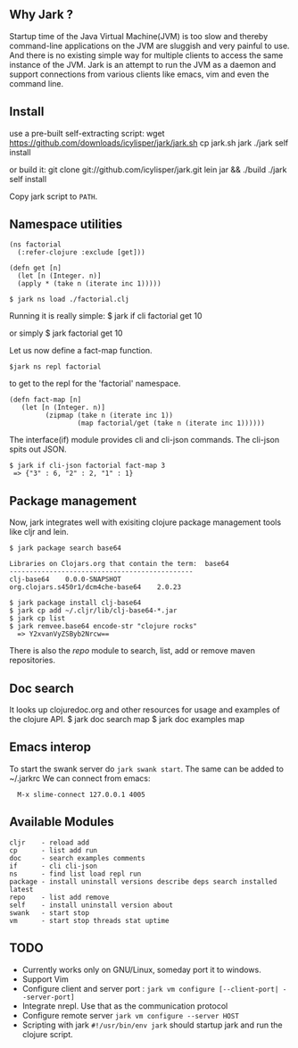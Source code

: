 
## Why Jark ?

Startup time of the Java Virtual Machine(JVM) is too slow and thereby command-line applications on the JVM are sluggish and very painful to use. And there is no existing simple way for multiple clients to access the same instance of the JVM. 
Jark is an attempt to run the JVM as a daemon and support connections from various clients like emacs, vim and even the command line. 
 
## Install
 
use a pre-built self-extracting script:
    wget https://github.com/downloads/icylisper/jark/jark.sh 
    cp jark.sh jark
    ./jark self install

or build it:
    git clone git://github.com/icylisper/jark.git
    lein jar && ./build
    ./jark self install
    
Copy jark script to `PATH`.


## Namespace utilities

    (ns factorial
      (:refer-clojure :exclude [get]))
    
    (defn get [n] 
      (let [n (Integer. n)]    
      (apply * (take n (iterate inc 1)))))

    $ jark ns load ./factorial.clj

Running it is really simple:
    $ jark if cli factorial get 10

or simply 
    $ jark factorial get 10

Let us now define a fact-map function.

    $jark ns repl factorial

to get to the repl for the 'factorial' namespace. 

    (defn fact-map [n] 
       (let [n (Integer. n)]
             (zipmap (take n (iterate inc 1))
                     (map factorial/get (take n (iterate inc 1))))))

The interface(if) module provides cli and cli-json commands. The cli-json spits out JSON.
<pre class="terminal"><code>$ jark if cli-json factorial fact-map 3
 => {"3" : 6, "2" : 2, "1" : 1}
</code></pre>


## Package management

Now, jark integrates well with exisiting clojure package management tools like cljr and lein.

    $ jark package search base64

    Libraries on Clojars.org that contain the term:  base64
    ----------------------------------------------
    clj-base64    0.0.0-SNAPSHOT
    org.clojars.s450r1/dcm4che-base64    2.0.23

    $ jark package install clj-base64
    $ jark cp add ~/.cljr/lib/clj-base64-*.jar
    $ jark cp list
    $ jark remvee.base64 encode-str "clojure rocks"
      => Y2xvanVyZSByb2Nrcw==
There is also the <i>repo</i> module to search, list, add or remove maven repositories.

## Doc search

It looks up clojuredoc.org and other resources for usage and examples of the clojure API.
     $ jark doc search map
     $ jark doc examples map

## Emacs interop

To start the swank server do <code>jark swank start</code>. The same can be added to ~/.jarkrc 
We can connect from emacs: 

      M-x slime-connect 127.0.0.1 4005


## Available Modules

    cljr    - reload add
    cp      - list add run
    doc     - search examples comments
    if      - cli cli-json
    ns      - find list load repl run
    package - install uninstall versions describe deps search installed latest
    repo    - list add remove
    self    - install uninstall version about
    swank   - start stop
    vm      - start stop threads stat uptime

   
## TODO

* Currently works only on GNU/Linux, someday port it to windows.
* Support Vim 
* Configure client and server port : `jark vm configure [--client-port| --server-port]`
* Integrate nrepl. Use that as the communication protocol
* Configure remote server `jark vm configure --server HOST`
* Scripting with jark  `#!/usr/bin/env jark` should startup jark and run the clojure script.


        
        
